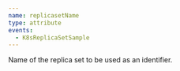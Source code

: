 ```yaml
---
name: replicasetName
type: attribute
events:
  - K8sReplicaSetSample
---
```


Name of the replica set to be used as an identifier.